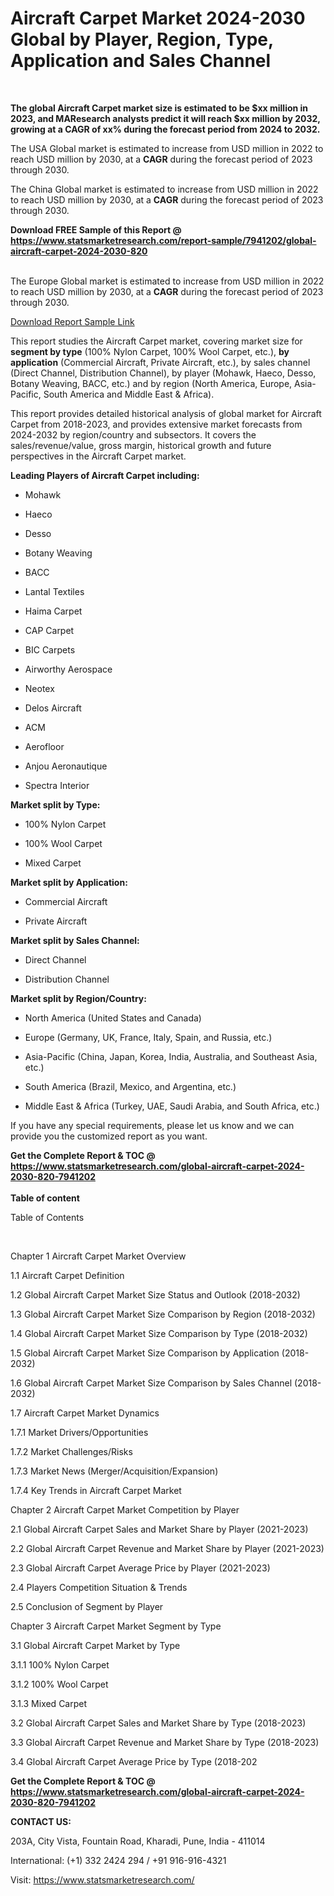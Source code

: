 <h1>Aircraft Carpet Market 2024-2030 Global by Player, Region, Type, Application and Sales Channel</h1><br/><p><strong>The global Aircraft Carpet market size is estimated to be $xx million in 2023, and MAResearch analysts predict it will reach $xx million by 2032, growing at a <strong>CAGR</strong> of xx% during the forecast period from 2024 to 2032.</strong></p><p>
 
 The USA Global market is estimated to increase from USD million in 2022 to reach USD million by 2030, at a <strong>CAGR</strong> during the forecast period of 2023 through 2030.</p><p>
 
 The China Global market is estimated to increase from USD million in 2022 to reach USD million by 2030, at a <strong>CAGR</strong> during the forecast period of 2023 through 2030.</p><div><b>Download FREE Sample of this Report @ <a href="https://www.statsmarketresearch.com/download-free-sample/7941202/global-aircraft-carpet-2024-2030-820">https://www.statsmarketresearch.com/report-sample/7941202/global-aircraft-carpet-2024-2030-820</a></b></div><br><p>
 
 The Europe Global market is estimated to increase from USD million in 2022 to reach USD million by 2030, at a <strong>CAGR</strong> during the forecast period of 2023 through 2030.</p><p><a href="https://www.statsmarketresearch.com/download-free-sample/7941202/global-aircraft-carpet-2024-2030-820">Download Report Sample Link</a></p><p>
 
 This report studies the Aircraft Carpet market, covering market size for <strong>segment by type</strong> (100% Nylon Carpet, 100% Wool Carpet, etc.), <strong>by application</strong> (Commercial Aircraft, Private Aircraft, etc.), by sales channel (Direct Channel, Distribution Channel), by player (Mohawk, Haeco, Desso, Botany Weaving, BACC, etc.) and by region (North America, Europe, Asia-Pacific, South America and Middle East & Africa).</p><p>
 
 This report provides detailed historical analysis of global market for Aircraft Carpet from 2018-2023, and provides extensive market forecasts from 2024-2032 by region/country and subsectors. It covers the sales/revenue/value, gross margin, historical growth and future perspectives in the Aircraft Carpet market.</p><p>
 
 <strong>Leading Players of Aircraft Carpet including:</strong></p><p>
 
 </p><ul><p></p><li>Mohawk</li><p></p><li>Haeco</li><p></p><li>Desso</li><p></p><li>Botany Weaving</li><p></p><li>BACC</li><p></p><li>Lantal Textiles</li><p></p><li>Haima Carpet</li><p></p><li>CAP Carpet</li><p></p><li>BIC Carpets</li><p></p><li>Airworthy Aerospace</li><p></p><li>Neotex</li><p></p><li>Delos Aircraft</li><p></p><li>ACM</li><p></p><li>Aerofloor</li><p></p><li>Anjou Aeronautique</li><p></p><li>Spectra Interior</li><p></p></ul><p>
 
 </p><p>
 
 <strong>Market split by Type:</strong></p><p>
 
 </p><ul><p></p><li>100% Nylon Carpet</li><p></p><li>100% Wool Carpet</li><p></p><li>Mixed Carpet</li><p></p></ul><p>
 
 </p><p>
 
 <strong>Market split <strong>by Application</strong>:</strong></p><p>
 
 </p><ul><p></p><li>Commercial Aircraft</li><p></p><li>Private Aircraft</li><p></p></ul><p>
 
 </p><p>
 
 <strong>Market split by Sales Channel:</strong></p><p>
 
 </p><ul><p></p><li>Direct Channel</li><p></p><li>Distribution Channel</li><p></p></ul><p>
 
 </p><p>
 
 <strong>Market split by Region/Country:</strong></p><p>
 
 </p><ul><p></p><li>North America (United States and Canada)</li><p></p><li>Europe (Germany, UK, France, Italy, Spain, and Russia, etc.)</li><p></p><li>Asia-Pacific (China, Japan, Korea, India, Australia, and Southeast Asia, etc.)</li><p></p><li>South America (Brazil, Mexico, and Argentina, etc.)</li><p></p><li>Middle East & Africa (Turkey, UAE, Saudi Arabia, and South Africa, etc.)</li><p></p></ul><p>
 
 </p><p>
 
 If you have any special requirements, please let us know and we can provide you the customized report as you want.</p><div><b>Get the Complete Report & TOC @ <a href="https://www.statsmarketresearch.com/global-aircraft-carpet-2024-2030-820-7941202">https://www.statsmarketresearch.com/global-aircraft-carpet-2024-2030-820-7941202</a></b></div><br><b>Table of content</b><p>Table of Contents<br />
 
 <br />
 
 Chapter 1 Aircraft Carpet Market Overview<br />
 
  1.1 Aircraft Carpet Definition<br />
 
  1.2 Global Aircraft Carpet Market Size Status and Outlook (2018-2032)<br />
 
  1.3 Global Aircraft Carpet Market Size Comparison by Region (2018-2032)<br />
 
  1.4 Global Aircraft Carpet Market Size Comparison by Type (2018-2032)<br />
 
  1.5 Global Aircraft Carpet Market Size Comparison by Application (2018-2032)<br />
 
  1.6 Global Aircraft Carpet Market Size Comparison by Sales Channel (2018-2032)<br />
 
  1.7 Aircraft Carpet Market Dynamics<br />
 
  1.7.1 Market Drivers/Opportunities<br />
 
  1.7.2 Market Challenges/Risks<br />
 
  1.7.3 Market News (Merger/Acquisition/Expansion)<br />
 
  1.7.4 Key Trends in Aircraft Carpet Market<br />
 
 Chapter 2 Aircraft Carpet Market Competition by Player<br />
 
  2.1 Global Aircraft Carpet Sales and Market Share by Player (2021-2023)<br />
 
  2.2 Global Aircraft Carpet Revenue and Market Share by Player (2021-2023)<br />
 
  2.3 Global Aircraft Carpet Average Price by Player (2021-2023)<br />
 
  2.4 Players Competition Situation & Trends<br />
 
  2.5 Conclusion of Segment by Player<br />
 
 Chapter 3 Aircraft Carpet Market Segment by Type<br />
 
  3.1 Global Aircraft Carpet Market by Type<br />
 
  3.1.1 100% Nylon Carpet<br />
 
  3.1.2 100% Wool Carpet<br />
 
  3.1.3 Mixed Carpet<br />
 
  3.2 Global Aircraft Carpet Sales and Market Share by Type (2018-2023)<br />
 
  3.3 Global Aircraft Carpet Revenue and Market Share by Type (2018-2023)<br />
 
  3.4 Global Aircraft Carpet Average Price by Type (2018-202<br><div><b>Get the Complete Report & TOC @ <a href="https://www.statsmarketresearch.com/global-aircraft-carpet-2024-2030-820-7941202">https://www.statsmarketresearch.com/global-aircraft-carpet-2024-2030-820-7941202</a></b></div></p>
 
 <b>CONTACT US:</b><br>
 
 203A, City Vista, Fountain Road, Kharadi, Pune, India - 411014 <br>
 
 International: (+1) 332 2424 294 / +91 916-916-4321<br>
 
 Visit: <a href="https://www.statsmarketresearch.com/">https://www.statsmarketresearch.com/</a>
 
 <br>